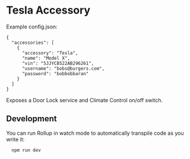 
# Tesla Accessory

Example config.json:

    {
      "accessories": [
        {
          "accessory": "Tesla",
          "name": "Model X",
          "vin": "5JJYCB522AB296261",
          "username": "bobs@burgers.com",
          "password": "bobbobbaran"
        }
      ]
    }

Exposes a Door Lock service and Climate Control on/off switch.

## Development

You can run Rollup in watch mode to automatically transpile code as you write it:

```sh
  npm run dev
```
